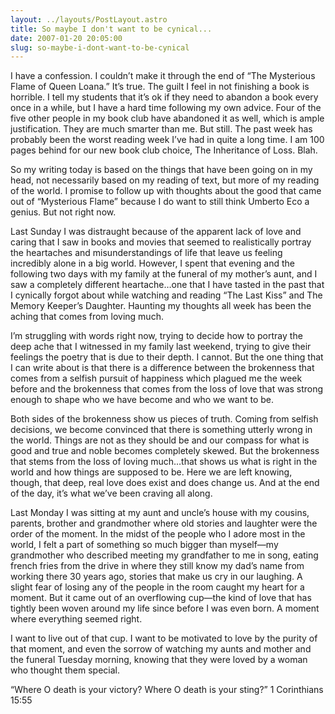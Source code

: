 ```yaml
---
layout: ../layouts/PostLayout.astro
title: So maybe I don't want to be cynical...
date: 2007-01-20 20:05:00
slug: so-maybe-i-dont-want-to-be-cynical
---
```


I have a confession. I couldn’t make it through the end of “The Mysterious Flame of Queen Loana.” It’s true. The guilt I feel in not finishing a book is horrible. I tell my students that it’s ok if they need to abandon a book every once in a while, but I have a hard time following my own advice. Four of the five other people in my book club have abandoned it as well, which is ample justification. They are much smarter than me. But still. The past week has probably been the worst reading week I’ve had in quite a long time. I am 100 pages behind for our new book club choice, The Inheritance of Loss. Blah.  
  
So my writing today is based on the things that have been going on in my head, not necessarily based on my reading of text, but more of my reading of the world. I promise to follow up with thoughts about the good that came out of “Mysterious Flame” because I do want to still think Umberto Eco a genius. But not right now.  
  
Last Sunday I was distraught because of the apparent lack of love and caring that I saw in books and movies that seemed to realistically portray the heartaches and misunderstandings of life that leave us feeling incredibly alone in a big world. However, I spent that evening and the following two days with my family at the funeral of my mother’s aunt, and I saw a completely different heartache…one that I have tasted in the past that I cynically forgot about while watching and reading “The Last Kiss” and The Memory Keeper’s Daughter. Haunting my thoughts all week has been the aching that comes from loving much.  
  
I’m struggling with words right now, trying to decide how to portray the deep ache that I witnessed in my family last weekend, trying to give their feelings the poetry that is due to their depth. I cannot. But the one thing that I can write about is that there is a difference between the brokenness that comes from a selfish pursuit of happiness which plagued me the week before and the brokenness that comes from the loss of love that was strong enough to shape who we have become and who we want to be.  
  
Both sides of the brokenness show us pieces of truth. Coming from selfish decisions, we become convinced that there is something utterly wrong in the world. Things are not as they should be and our compass for what is good and true and noble becomes completely skewed. But the brokenness that stems from the loss of loving much…that shows us what is right in the world and how things are supposed to be. Here we are left knowing, though, that deep, real love does exist and does change us. And at the end of the day, it’s what we’ve been craving all along.  
  
Last Monday I was sitting at my aunt and uncle’s house with my cousins, parents, brother and grandmother where old stories and laughter were the order of the moment. In the midst of the people who I adore most in the world, I felt a part of something so much bigger than myself—my grandmother who described meeting my grandfather to me in song, eating french fries from the drive in where they still know my dad’s name from working there 30 years ago, stories that make us cry in our laughing. A slight fear of losing any of the people in the room caught my heart for a moment. But it came out of an overflowing cup—the kind of love that has tightly been woven around my life since before I was even born. A moment where everything seemed right.  
  
I want to live out of that cup. I want to be motivated to love by the purity of that moment, and even the sorrow of watching my aunts and mother and the funeral Tuesday morning, knowing that they were loved by a woman who thought them special.  
  
“Where O death is your victory? Where O death is your sting?” 1 Corinthians 15:55